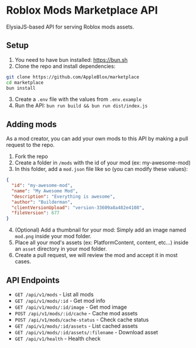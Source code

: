 # Roblox Mods Marketplace API

ElysiaJS-based API for serving Roblox mods assets.

## Setup

1. You need to have bun installed: https://bun.sh
2. Clone the repo and install dependencies:
```bash
git clone https://github.com/AppleBlox/marketplace
cd marketplace
bun install
```
3. Create a `.env` file with the values from `.env.example`
4. Run the API: `bun run build && bun run dist/index.js`

## Adding mods

As a mod creator, you can add your own mods to this API by making a pull request to the repo.

1. Fork the repo
2. Create a folder in `/mods` with the id of your mod (ex: my-awesome-mod)
3. In this folder, add a `mod.json` file like so (you can modify these values):
```json
{
  "id": "my-awesome-mod",
  "name": "My Awesome Mod",
  "description": "Everything is awesome",
  "author": "Builderman",
  "clientVersionUpload": "version-33609a8a482e4108",
  "fileVersion": 677
}
```
4. (Optional) Add a thumbnail for your mod: Simply add an image named `mod.png` inside your mod folder.
5. Place all your mod's assets (ex: PlatformContent, content, etc...) inside an `asset` directory in your mod folder.
6. Create a pull request, we will review the mod and accept it in most cases.


## API Endpoints

- `GET /api/v1/mods` - List all mods
- `GET /api/v1/mods/:id` - Get mod info
- `GET /api/v1/mods/:id/image` - Get mod image
- `POST /api/v1/mods/:id/cache` - Cache mod assets
- `POST /api/v1/mods/cache-status` - Check cache status
- `GET /api/v1/mods/:id/assets` - List cached assets
- `GET /api/v1/mods/:id/assets/:filename` - Download asset
- `GET /api/v1/health` - Health check